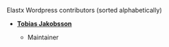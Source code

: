 Elastx Wordpress contributors (sorted alphabetically)

* **[Tobias Jakobsson](https://github.com/tjakobsson)**

  * Maintainer


